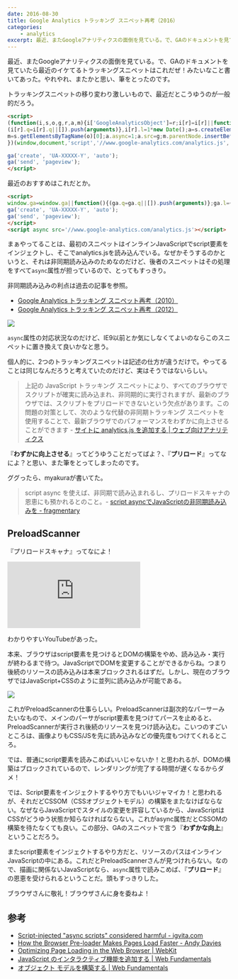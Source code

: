 ```yaml
---
date: 2016-08-30
title: Google Analytics トラッキング スニペット再考（2016）
categories: 
    - analytics
excerpt: 最近、またGoogleアナリティクスの面倒を見ている。で、GAのドキュメントを見ていたら最近のイケてるトラッキングスニペットはこれだぜ！みたいなこと書いてあった。やれやれ、またかと思い、筆をとったのです。
---
```


最近、またGoogleアナリティクスの面倒を見ている。で、GAのドキュメントを見ていたら最近のイケてるトラッキングスニペットはこれだぜ！みたいなこと書いてあった。やれやれ、またかと思い、筆をとったのです。

トラッキングスニペットの移り変わり激しいもので、最近だとこうゆうのが一般的だろう。

```html
<script>
(function(i,s,o,g,r,a,m){i['GoogleAnalyticsObject']=r;i[r]=i[r]||function(){
(i[r].q=i[r].q||[]).push(arguments)},i[r].l=1*new Date();a=s.createElement(o),
m=s.getElementsByTagName(o)[0];a.async=1;a.src=g;m.parentNode.insertBefore(a,m)
})(window,document,'script','//www.google-analytics.com/analytics.js','ga');

ga('create', 'UA-XXXXX-Y', 'auto');
ga('send', 'pageview');
</script>
```


最近のおすすめはこれだとか。

```html
<script>
window.ga=window.ga||function(){(ga.q=ga.q||[]).push(arguments)};ga.l=+new Date
ga('create', 'UA-XXXXX-Y', 'auto');
ga('send', 'pageview');
</script>
<script async src='//www.google-analytics.com/analytics.js'></script>
```

まぁやってることは、最初のスニペットはインラインJavaScriptでscript要素をインジェクトし、そこでanalytics.jsを読み込んでいる。なぜかそうするのかというと、それは非同期読み込みのためなのだけど、後者のスニペットはその処理をすべて`async`属性が担っているので、とってもすっきり。

非同期読み込みの利点は過去の記事を参照。

- [Google Analytics トラッキング スニペット再考（2010）](/mol/log/asynchronous-tracking/)
- [Google Analytics トラッキング スニペット再考（2012）](/mol/log/defer-parsing-of-google-analytics/)

[![](/mol/images/2016/0830-00.png)](http://caniuse.com/#search=async)

`async`属性の対応状況なのだけど、IE9以前とか気にしなくてよいのならこのスニペットに置き換えて良いかなと思う。

個人的に、2つのトラッキングスニペットは記述の仕方が違うだけで。やってることは同じなんだろうと考えていたのだけど、実はそうではないらしい。

> 上記の JavaScript トラッキング スニペットにより、すべてのブラウザでスクリプトが確実に読み込まれ、非同期的に実行されますが、最新のブラウザでは、スクリプトをプリロードできないという欠点があります。この問題の対策として、次のような代替の非同期トラッキング スニペットを使用することで、最新ブラウザでのパフォーマンスをわずかに向上させることができます - [サイトに analytics.js を追加する | ウェブ向けアナリティクス](https://developers.google.com/analytics/devguides/collection/analyticsjs/?hl=ja)


『**わずかに向上させる**』ってどうゆうことだってばよ？、『**プリロード**』ってなによ？と思い、また筆をとってしまったのです。

ググったら、myakuraが書いてた。

> script async を使えば、非同期で読み込まれるし、プリロードスキャナの恩恵にも預かれるとのこと。- [script asyncでJavaScriptの非同期読み込みを \- fragmentary](http://myakura.hatenablog.com/entry/2014/10/14/061713)


## PreloadScanner

『プリロードスキャナ』ってなによ！

<div class="fluid"><iframe src="https://www.youtube.com/embed/-GWWQ9jKgxA" frameborder="0" allowfullscreen></iframe></div>

わかりやすいYouTubeがあった。

本来、ブラウザはscript要素を見つけるとDOMの構築をやめ、読み込み・実行が終わるまで待つ。JavaScriptでDOMを変更することができるからね。つまり後続のリソースの読み込みは本来ブロックされるはずだ。しかし、現在のブラウザではJavaScript+CSSのように並列に読み込みが可能である。

[![](/mol/images/2016/0830-01.png)](http://www.browserscope.org/?category=network&v=top)

これがPreloadScannerの仕事らしい。PreloadScannerは副次的なパーサーみたいなもので、メインのパーサがscript要素を見つけてパースを止めると、PreloadScannerが実行され後続のリソースを見つけ読み込む。こいつのすごいところは、画像よりもCSS/JSを先に読み込みなどの優先度もつけてくれるところ。

では、普通にscript要素を読みこめばいいじゃないか！と思われるが、DOMの構築はブロックされているので、レンダリングが完了する時間が遅くなるからダメ！

では、Script要素をインジェクトするやり方でもいいジャマイカ！と思われるが、それだどCSSOM（CSSオブジェクトモデル）の構築をまたなけばならない。なぜならJavaScriptでスタイルの変更を許容しているから、JavaScriptはCSSがどうゆう状態か知らなければならない。これがasync属性だとCSSOMの構築を待たなくても良い。この部分、GAのスニペットで言う『**わずかな向上**』ということだろう。

またscript要素をインジェクトするやり方だと、リソースのパスはインラインJavaScriptの中にある。これだとPreloadScannerさんが見つけれらない。なので、描画に関係ないJavaScriptなら、`async`属性で読みこめば、『**プリロード**』の恩恵を受けられるということだ。頭もすっきりした。

ブラウザさんに敬礼！ブラウザさんに身を委ねよ！

## 参考

- [Script\-injected "async scripts" considered harmful \- igvita\.com](https://www.igvita.com/2014/05/20/script-injected-async-scripts-considered-harmful/)
- [How the Browser Pre\-loader Makes Pages Load Faster \- Andy Davies](http://andydavies.me/blog/2013/10/22/how-the-browser-pre-loader-makes-pages-load-faster/)
- [Optimizing Page Loading in the Web Browser \| WebKit](https://webkit.org/blog/166/optimizing-page-loading-in-web-browser/)
- [JavaScript のインタラクティブ機能を追加する \| Web Fundamentals](https://developers.google.com/web/fundamentals/performance/critical-rendering-path/adding-interactivity-with-javascript?hl=ja)
- [オブジェクト モデルを構築する \| Web Fundamentals](https://developers.google.com/web/fundamentals/performance/critical-rendering-path/constructing-the-object-model?hl=ja)